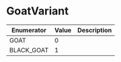 # GoatVariant

| Enumerator  | Value | Description |
| ----------- | ----- | ----------- |
| GOAT        | 0     |             |
| BLACK\_GOAT | 1     |             |
